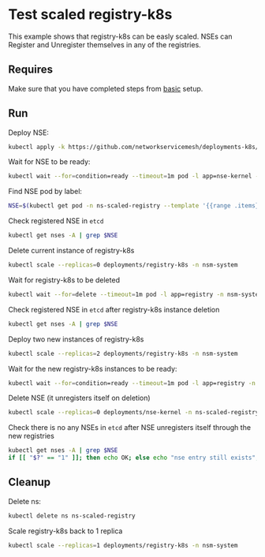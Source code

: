 # Test scaled registry-k8s

This example shows that registry-k8s can be easly scaled. NSEs can Register and Unregister themselves in any of
the registries.

## Requires

Make sure that you have completed steps from [basic](../../basic) setup.

## Run

Deploy NSE:
```bash
kubectl apply -k https://github.com/networkservicemesh/deployments-k8s/examples/features/scaled-registry?ref=8280063e31e46f3d9a9ff61db6d7d4800e31abf6
```

Wait for NSE to be ready:
```bash
kubectl wait --for=condition=ready --timeout=1m pod -l app=nse-kernel -n ns-scaled-registry
```

Find NSE pod by label:
```bash
NSE=$(kubectl get pod -n ns-scaled-registry --template '{{range .items}}{{.metadata.name}}{{"\n"}}{{end}}' -l app=nse-kernel)
```

Check registered NSE in `etcd`
```bash
kubectl get nses -A | grep $NSE
```

Delete current instance of registry-k8s
```bash
kubectl scale --replicas=0 deployments/registry-k8s -n nsm-system
```

Wait for registry-k8s to be deleted
```bash
kubectl wait --for=delete --timeout=1m pod -l app=registry -n nsm-system
```

Check registered NSE in `etcd` after registry-k8s instance deletion
```bash
kubectl get nses -A | grep $NSE
```

Deploy two new instances of registry-k8s
```bash
kubectl scale --replicas=2 deployments/registry-k8s -n nsm-system
```

Wait for the new registry-k8s instances to be ready:
```bash
kubectl wait --for=condition=ready --timeout=1m pod -l app=registry -n nsm-system
```

Delete NSE (it unregisters itself on deletion)
```bash
kubectl scale --replicas=0 deployments/nse-kernel -n ns-scaled-registry
```

Check there is no any NSEs in `etcd` after NSE unregisters itself through the new registries
```bash
kubectl get nses -A | grep $NSE
if [[ "$?" == "1" ]]; then echo OK; else echo "nse entry still exists"; false; fi
```

## Cleanup

Delete ns:
```bash
kubectl delete ns ns-scaled-registry
```

Scale registry-k8s back to 1 replica
```bash
kubectl scale --replicas=1 deployments/registry-k8s -n nsm-system
```